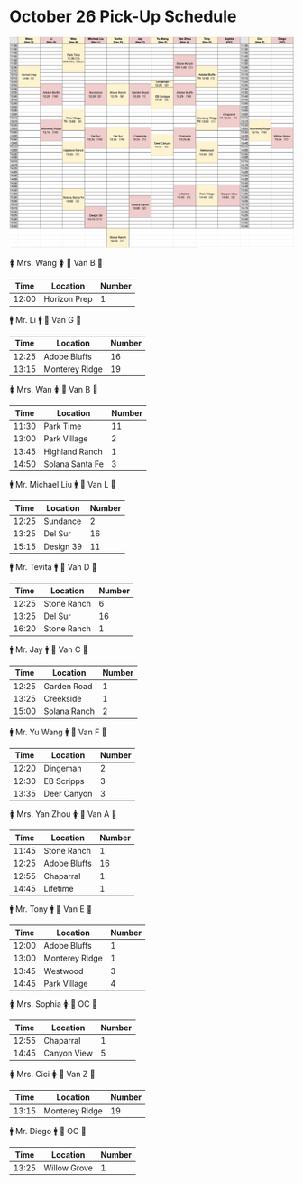 # October 26 Pick-Up Schedule

![10_26_pick](10_26_pick.jpg)

🚺 Mrs. Wang 🚺
🔑 Van B 🔑

| Time  | Location  | Number |
| ----- | --------- | ------ |
| 12:00 | Horizon Prep | 1 |

🚹 Mr. Li 🚹
🔑 Van G 🔑

| Time  | Location  | Number |
| ----- | --------- | ------ |
| 12:25 | Adobe Bluffs | 16   |
| 13:15 | Monterey Ridge | 19  |

🚺 Mrs. Wan 🚺
🔑 Van B 🔑

| Time  | Location  | Number |
| ----- | --------- | ------ |
| 11:30 | Park Time | 11 |
| 13:00 | Park Village |2|
| 13:45 | Highland Ranch |1|
| 14:50 | Solana Santa Fe |3|


🚹 Mr. Michael Liu 🚹
🔑 Van L 🔑

| Time  | Location  | Number |
| ----- | --------- | ------ |
| 12:25 | Sundance |2|
| 13:25 | Del Sur |16|
| 15:15 | Design 39 |11|

🚹 Mr. Tevita 🚹
🔑 Van D 🔑

| Time  | Location  | Number |
| ----- | --------- | ------ |
| 12:25 | Stone Ranch |6|
| 13:25 | Del Sur |16|
| 16:20 | Stone Ranch |1|

🚹 Mr. Jay 🚹
🔑 Van C 🔑 

| Time  | Location  | Number |
| ----- | --------- | ------ |
| 12:25 | Garden Road |1|
| 13:25 | Creekside |1|
| 15:00 | Solana Ranch |2|

🚹 Mr. Yu Wang 🚹
🔑 Van F 🔑 

| Time  | Location  | Number |
| ----- | --------- | ------ | 
| 12:20 | Dingeman |2|
| 12:30 | EB Scripps |3|
| 13:35 | Deer Canyon |3| 

🚺 Mrs. Yan Zhou 🚺
🔑 Van A 🔑 

| Time  | Location  | Number |
| ----- | --------- | ------ |
| 11:45 | Stone Ranch |1|
| 12:25 | Adobe Bluffs |16|
| 12:55 | Chaparral |1|
| 14:45 | Lifetime |1|

🚹 Mr. Tony 🚹
🔑 Van E 🔑 

| Time  | Location  | Number |
| ----- | --------- | ------ |
| 12:00 | Adobe Bluffs |1|
| 13:00 | Monterey Ridge |1|
| 13:45 | Westwood |3|
| 14:45 | Park Village |4|

🚺 Mrs. Sophia 🚺
🔑 OC 🔑 

| Time  | Location  | Number |
| ----- | --------- | ------ |
| 12:55 | Chaparral |1|
| 14:45 | Canyon View |5|

🚺 Mrs. Cici 🚺
🔑 Van Z 🔑 

| Time  | Location  | Number |
| ----- | --------- | ------ |
| 13:15 | Monterey Ridge |19|

🚹 Mr. Diego 🚹
🔑 OC 🔑 

| Time  | Location  | Number |
| ----- | --------- | ------ |
| 13:25 | Willow Grove | 1 |